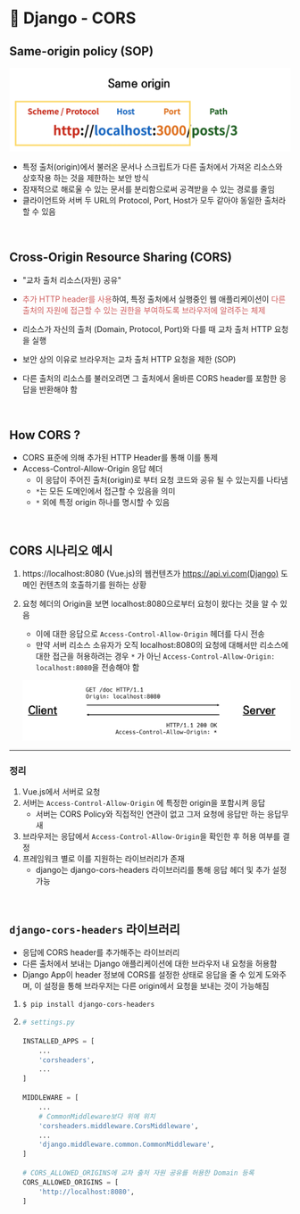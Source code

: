 # 🌱 Django - CORS



## Same-origin policy (SOP)

![image-20220519000739788](Django%20-%20CORS.assets/image-20220519000739788.png)

- 특정 출처(origin)에서 불러온 문서나 스크립트가 다른 출처에서 가져온 리소스와 상호작용 하는 것을 제한하는 보안 방식
- 잠재적으로 해로울 수 있는 문서를 분리함으로써 공격받을 수 있는 경로를 줄임
- 클라이언트와 서버 두 URL의 Protocol, Port, Host가 모두 같아야 동일한 출처라할 수 있음

<BR>

## Cross-Origin Resource Sharing (CORS)

- "교차 출처 리소스(자원) 공유"
- <span style="color:indianred">추가 HTTP header를 사용</span>하여, 특정 출처에서 실행중인 웹 애플리케이션이 <span style="color:indianred">다른 출처의 자원에 접근할 수 있는 권한을 부여하도록 브라우저에 알려주는 체제</span>

- 리소스가 자신의 출처 (Domain, Protocol, Port)와 다를 때 교차 출처 HTTP 요청을 실행
- 보안 상의 이유로 브라우저는 교차 출처 HTTP 요청을 제한 (SOP)
- 다른 출처의 리소스를 불러오려면 그 출처에서 올바른 CORS header를 포함한 응답을 반환해야 함

<br>

## How CORS ?

- CORS 표준에 의해 추가된 HTTP Header를 통해 이를 통제
- Access-Control-Allow-Origin 응답 헤더
  - 이 응답이 주어진 출처(origin)로 부터 요청 코드와 공유 될 수 있는지를 나타냄
  - `*`는 모든 도메인에서 접근할 수 있음을 의미
  - `*` 외에 특정 origin 하나를 명시할 수 있음

<br>

## CORS 시나리오 예시

1. https://localhost:8080 (Vue.js)의 웹컨텐츠가 https://api.vi.com(Django) 도메인 컨텐츠의 호출하기를 원하는 상황

2. 요청 헤더의 Origin을 보면 localhost:8080으로부터 요청이 왔다는 것을 알 수 있음

   - 이에 대한 응답으로 `Access-Control-Allow-Origin` 헤더를 다시 전송
   - 만약 서버 리소스 소유자가 오직 localhost:8080의 요청에 대해서만 리소스에 대한 접근을 허용하려는 경우 `*` 가 아닌 `Access-Control-Allow-Origin: localhost:8080`을 전송해야 함

   ![image-20220519001732021](Django%20-%20CORS.assets/image-20220519001732021.png)

<hr>

### 정리

1. Vue.js에서 서버로 요청
2. 서버는 `Access-Control-Allow-Origin` 에 특정한 origin을 포함시켜 응답
   - 서버는 CORS Policy와 직접적인 연관이 없고 그저 요청에 응답만 하는 응답무새
3. 브라우저는 응답에서 `Access-Control-Allow-Origin`을 확인한 후 허용 여부를 결정
4. 프레임워크 별로 이를 지원하는 라이브러리가 존재
   - django는 django-cors-headers 라이브러리를 통해 응답 헤더 및 추가 설정 가능

<br>

## `django-cors-headers` 라이브러리

- 응답에 CORS header를 추가해주는 라이브러리
- 다른 출처에서 보내는 Django 애플리케이션에 대한 브라우저 내 요청을 허용함
- Django App이 header 정보에 CORS를 설정한 상태로 응답을 줄 수 있게 도와주며, 이 설정을 통해 브라우저는 다른 origin에서 요청을 보내는 것이 가능해짐



1. ```bash
   $ pip install django-cors-headers
   ```

2. ```python
   # settings.py
   
   INSTALLED_APPS = [
       ...
       'corsheaders',
       ...
   ]
   
   MIDDLEWARE = [
       ...
       # CommonMiddleware보다 위에 위치
       'corsheaders.middleware.CorsMiddleware',
       ...
       'django.middleware.common.CommonMiddleware',
   ]
   
   # CORS_ALLOWED_ORIGINS에 교차 출처 자원 공유를 허용한 Domain 등록
   CORS_ALLOWED_ORIGINS = [
       'http://localhost:8080',
   ]
   ```

